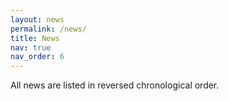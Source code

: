 ```yaml
---
layout: news
permalink: /news/
title: News
nav: true
nav_order: 6
---
```


All news are listed in reversed chronological order.




